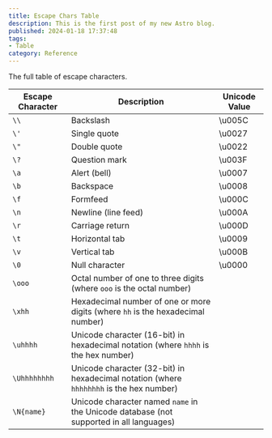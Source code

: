 ```yaml
---
title: Escape Chars Table
description: This is the first post of my new Astro blog.
published: 2024-01-18 17:37:48
tags:
- Table
category: Reference
---
```


The full table of escape characters.

<!--more-->


| Escape Character | Description                                                                             | Unicode Value |
| ---------------- | --------------------------------------------------------------------------------------- | ------------- |
| `\\`             | Backslash                                                                               | \u005C        |
| `\'`             | Single quote                                                                            | \u0027        |
| `\"`             | Double quote                                                                            | \u0022        |
| `\?`             | Question mark                                                                           | \u003F        |
| `\a`             | Alert (bell)                                                                            | \u0007        |
| `\b`             | Backspace                                                                               | \u0008        |
| `\f`             | Formfeed                                                                                | \u000C        |
| `\n`             | Newline (line feed)                                                                     | \u000A        |
| `\r`             | Carriage return                                                                         | \u000D        |
| `\t`             | Horizontal tab                                                                          | \u0009        |
| `\v`             | Vertical tab                                                                            | \u000B        |
| `\0`             | Null character                                                                          | \u0000        |
| `\ooo`           | Octal number of one to three digits (where `ooo` is the octal number)                   |
| `\xhh`           | Hexadecimal number of one or more digits (where `hh` is the hexadecimal number)         |
| `\uhhhh`         | Unicode character (16-bit) in hexadecimal notation (where `hhhh` is the hex number)     |
| `\Uhhhhhhhh`     | Unicode character (32-bit) in hexadecimal notation (where `hhhhhhhh` is the hex number) |
| `\N{name}`       | Unicode character named `name` in the Unicode database (not supported in all languages) |
